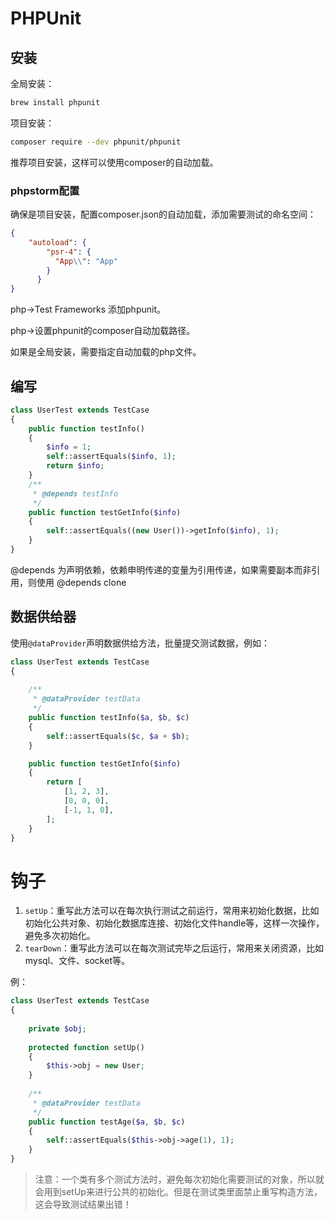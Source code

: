 # PHPUnit



## 安装

全局安装：

```bash
brew install phpunit
```

项目安装：

```bash
composer require --dev phpunit/phpunit
```

推荐项目安装，这样可以使用composer的自动加载。



### phpstorm配置

确保是项目安装，配置composer.json的自动加载，添加需要测试的命名空间：

```json
{
    "autoload": {
        "psr-4": {
          "App\\": "App"
        }
      }
}
```

php->Test Frameworks 添加phpunit。

php->设置phpunit的composer自动加载路径。

如果是全局安装，需要指定自动加载的php文件。



## 编写

```php
class UserTest extends TestCase
{
    public function testInfo()
    {
        $info = 1;
        self::assertEquals($info, 1);
        return $info;
    }
    /**
     * @depends testInfo
     */
    public function testGetInfo($info)
    {
        self::assertEquals((new User())->getInfo($info), 1);
    }
}
```

@depends 为声明依赖，依赖申明传递的变量为引用传递，如果需要副本而非引用，则使用 @depends clone



## 数据供给器

使用`@dataProvider`声明数据供给方法，批量提交测试数据，例如：

```php
class UserTest extends TestCase
{
    
    /**
     * @dataProvider testData
     */
    public function testInfo($a, $b, $c)
    {
        self::assertEquals($c, $a + $b);
    }

    public function testGetInfo($info)
    {
        return [
            [1, 2, 3],
            [0, 0, 0],
            [-1, 1, 0],
        ];
    }
}
```



# 钩子

1. `setUp`：重写此方法可以在每次执行测试之前运行，常用来初始化数据，比如初始化公共对象、初始化数据库连接、初始化文件handle等，这样一次操作，避免多次初始化。
2. `tearDown`：重写此方法可以在每次测试完毕之后运行，常用来关闭资源，比如mysql、文件、socket等。

例：

```php
class UserTest extends TestCase
{
    
    private $obj;
    
    protected function setUp()
    {
        $this->obj = new User;
    }
    
    /**
     * @dataProvider testData
     */
    public function testAge($a, $b, $c)
    {
        self::assertEquals($this->obj->age(1), 1);
    }
}
```

> 注意：一个类有多个测试方法时，避免每次初始化需要测试的对象，所以就会用到setUp来进行公共的初始化。但是在测试类里面禁止重写构造方法，这会导致测试结果出错！